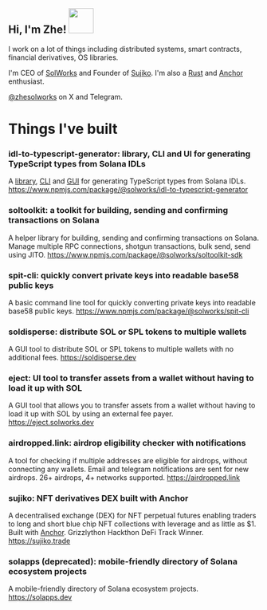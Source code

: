 <h2> Hi, I'm Zhe! <img src="https://media.giphy.com/media/mGcNjsfWAjY5AEZNw6/giphy.gif" width="50"></h2>

I work on a lot of things including distributed systems, smart contracts, financial derivatives, OS libraries. 

I'm CEO of [SolWorks](https://solworks.dev/) and Founder of [Sujiko](https://sujiko.trade/). I'm also a [Rust](https://www.rust-lang.org/) and [Anchor](https://www.anchor-lang.com/) enthusiast.

[@zhesolworks](https://twitter.com/zhesolworks) on X and Telegram.

# Things I've built
### idl-to-typescript-generator: library, CLI and UI for generating TypeScript types from Solana IDLs
A [library](https://www.npmjs.com/package/@solworks/idl-to-typescript-generator-lib), [CLI](https://www.npmjs.com/package/@solworks/idl-to-typescript-generator-cli) and [GUI](https://idl-type-generator.solworks.dev/) for generating TypeScript types from Solana IDLs. https://www.npmjs.com/package/@solworks/idl-to-typescript-generator

### soltoolkit: a toolkit for building, sending and confirming transactions on Solana
A helper library for building, sending and confirming transactions on Solana. Manage multiple RPC connections, shotgun transactions, bulk send, send using JITO. https://www.npmjs.com/package/@solworks/soltoolkit-sdk

### spit-cli: quickly convert private keys into readable base58 public keys
A basic command line tool for quickly converting private keys into readable base58 public keys. https://www.npmjs.com/package/@solworks/spit-cli

### soldisperse: distribute SOL or SPL tokens to multiple wallets 
A GUI tool to distribute SOL or SPL tokens to multiple wallets with no additional fees.
https://soldisperse.dev

### eject: UI tool to transfer assets from a wallet without having to load it up with SOL
A GUI tool that allows you to transfer assets from a wallet without having to load it up with SOL by using an external fee payer. https://eject.solworks.dev

### airdropped.link: airdrop eligibility checker with notifications
A tool for checking if multiple addresses are eligible for airdrops, without connecting any wallets. Email and telegram notifications are sent for new airdrops. 26+ airdrops, 4+ networks supported. https://airdropped.link

### sujiko: NFT derivatives DEX built with Anchor
A decentralised exchange (DEX) for NFT perpetual futures enabling traders to long and short blue chip NFT collections with leverage and as little as $1. Built with [Anchor](https://www.anchor-lang.com/). Grizzlython Hackthon DeFi Track Winner. https://sujiko.trade

### solapps (deprecated): mobile-friendly directory of Solana ecosystem projects
A mobile-friendly directory of Solana ecosystem projects. https://solapps.dev

